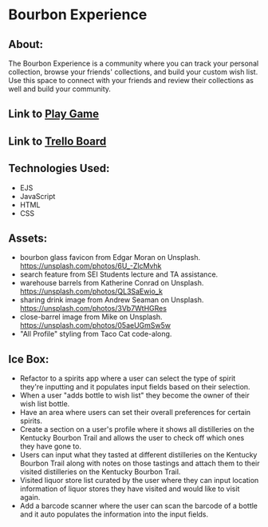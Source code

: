 # Bourbon Experience


## About:
The Bourbon Experience is a community where you can track your personal collection, browse your friends' collections, and build your custom wish list. Use this space to connect with your friends and review their collections as well and build your community.

## Link to [Play Game](https://bourbon-experience.fly.dev/)
## Link to [Trello Board](https://trello.com/b/0d7aILLE/bourbon-experience)

## Technologies Used:
* EJS
* JavaScript
* HTML
* CSS

## Assets:
- bourbon glass favicon from Edgar Moran on Unsplash. https://unsplash.com/photos/6U_-ZlcMvhk
- search feature from SEI Students lecture and TA assistance.
- warehouse barrels from Katherine Conrad on Unsplash. https://unsplash.com/photos/QL3SaEwio_k
- sharing drink image from Andrew Seaman on Unsplash. https://unsplash.com/photos/3Vb7WtHGRes
- close-barrel image from Mike on Unsplash. https://unsplash.com/photos/05aeUGmSw5w
- "All Profile" styling from Taco Cat code-along.


## Ice Box:
* Refactor to a spirits app where a user can select the type of spirit they're inputting and it populates input fields based on their selection.
* When a user "adds bottle to wish list" they become the owner of their wish list bottle. 
* Have an area where users can set their overall preferences for certain spirits.
* Create a section on a user's profile where it shows all distilleries on the Kentucky Bourbon Trail and allows the user to check off which ones they have gone to.
* Users can input what they tasted at different distilleries on the Kentucky Bourbon Trail along with notes on those tastings and attach them to their visited distilleries on the Kentucky Bourbon Trail. 
* Visited liquor store list curated by the user where they can input location information of liquor stores they have visited and would like to visit again. 
* Add a barcode scanner where the user can scan the barcode of a bottle and it auto populates the information into the input fields. 